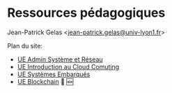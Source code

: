 # Ressources pédagogiques

Jean-Patrick Gelas  <[jean-patrick.gelas@univ-lyon1.fr](mailto:jean-patrick.gelas@univ-lyon1.fr)>

Plan du site:

  - [UE Admin Système et Réseau](UE_AdminSysResx_CCI)
  - [UE Introduction au Cloud Comuting](UE_Cloud_CCI)
  - [UE Systèmes Embarqués](UE_Embarque)
  - [UE Blockchain](UE_Blockchain) 🌟 🆕

 

